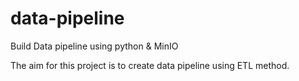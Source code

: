 # data-pipeline
Build Data pipeline using python &amp; MinIO


The aim for this project is to create data pipeline using ETL method. 
